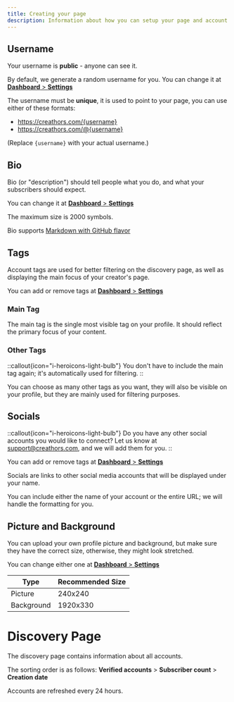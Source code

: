 ```yaml
---
title: Creating your page
description: Information about how you can setup your page and account.
---
```


## Username
Your username is **public** - anyone can see it.

By default, we generate a random username for you.
You can change it at [**Dashboard** > **Settings**](https://dashboard.creathors.com/settings)

The username must be **unique**, it is used to point to your page, you can use either of these formats:
- https://creathors.com/{username}
- https://creathors.com/@{username}

(Replace `{username}` with your actual username.)

## Bio
Bio (or "description") should tell people what you do, and what your subscribers should expect.

You can change it at [**Dashboard** > **Settings**](https://dashboard.creathors.com/settings)

The maximum size is 2000 symbols.

Bio supports [Markdown with GitHub flavor](https://guides.github.com/features/mastering-markdown/)

## Tags
Account tags are used for better filtering on the discovery page, as well as displaying the main focus of your creator's page.

You can add or remove tags at [**Dashboard** > **Settings**](https://dashboard.creathors.com/settings#tags)

### Main Tag
The main tag is the single most visible tag on your profile.
It should reflect the primary focus of your content.

### Other Tags
::callout{icon="i-heroicons-light-bulb"}
You don't have to include the main tag again; it's automatically used for filtering.
::

You can choose as many other tags as you want, they will also be visible on your profile, but they are mainly used for filtering purposes.

## Socials
::callout{icon="i-heroicons-light-bulb"}
Do you have any other social accounts you would like to connect? Let us know at <support@creathors.com>, and we will add them for you.
::

You can add or remove tags at [**Dashboard** > **Settings**](https://dashboard.creathors.com/settings#socials)

Socials are links to other social media accounts that will be displayed under your name.

You can include either the name of your account or the entire URL; we will handle the formatting for you.

## Picture and Background
You can upload your own profile picture and background, but make sure they have the correct size, otherwise, they might look stretched.

You can change either one at [**Dashboard** > **Settings**](https://dashboard.creathors.com/settings#socials)

| Type       | Recommended Size |
|------------|------------------|
| Picture    | 240x240          |
| Background | 1920x330         |

# Discovery Page

The discovery page contains information about all accounts.

The sorting order is as follows:
**Verified accounts** > **Subscriber count** > **Creation date**

Accounts are refreshed every 24 hours.
